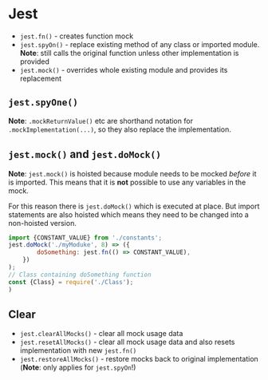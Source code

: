# Jest

- `jest.fn()` - creates function mock
- `jest.spyOn()` - replace existing method of any class or imported module.
  **Note**: still calls the original function unless other implementation is provided
- `jest.mock()` - overrides whole existing module and provides its replacement

## `jest.spyOne()`

**Note**: `.mockReturnValue()` etc are shorthand notation for
`.mockImplementation(...)`, so they also replace the implementation.

## `jest.mock()` and `jest.doMock()`

**Note**: `jest.mock()` is hoisted because module needs to be mocked _before_ it is imported.
This means that it is **not** possible to use any variables in the mock.

For this reason there is `jest.doMock()` which is executed at place. But import statements are
also hoisted which means they need to be changed into a non-hoisted version.

```js
import {CONSTANT_VALUE} from './constants';
jest.doMock('./myModuke', 8) => ({
        doSomething: jest.fn(() => CONSTANT_VALUE),
    })
);
// Class containing doSomething function
const {Class} = require('./Class');
)
```

## Clear

- `jest.clearAllMocks()` - clear all mock usage data
- `jest.resetAllMocks()` - clear all mock usage data and also resets implementation with new `jest.fn()`
- `jest.restoreAllMocks()` - restore mocks back to original implementation (**Note**: only applies for `jest.spyOn`!)
